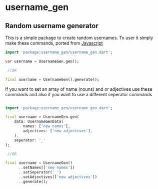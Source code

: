 # username_gen

## Random username generator

This is a simple package to create random usernames. To user it simply make these commands, ported from [Javascript]('https://github.com/MaPhil/username-generator/')

```dart
import 'package:username_gen/username_gen.dart';

var username = UsernameGen.gen();

 //OR

final username = UsernameGen().generate();

```

If you want to set an array of name (nouns) and or adjectives use these commands and also if you want to use a different seperator commands

```dart

import 'package:username_gen/username_gen.dart';

final username = UsernameGen.gen(
    data: UsernameGenData(
        names: ['new names'],
        adjectives: ['new adjectives'],
    ),
    seperator: '_'
);

 //OR

final username = UsernameGen()
      ..setNames(['new names'])
      ..setSeperator('_')
      ..setAdjectives(['new adjectives'])
      ..generate();
```
